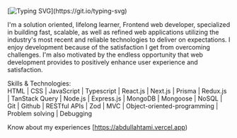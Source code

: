 [![Typing SVG](https://readme-typing-svg.demolab.com?font=Fira+Code&size=35&duration=2000&pause=200&color=41F72C&background=33333300&center=true&vCenter=true&multiline=true&random=false&width=700&height=200&lines=Hi+There%F0%9F%91%8B;I'm+Abdullah+Tami.;I'm+a+Frontend+Web+Developer.)](https://git.io/typing-svg)


I'm a solution oriented, lifelong learner, Frontend web developer, specialized in building fast, scalable, as well as refined web applications utilizing the industry's most recent and reliable technologies to deliver on expectations. I enjoy development because of the satisfaction I get from overcoming challenges. I'm also motivated by the endless opportunity that web development provides to positively enhance user experience and satisfaction.

Skills & Technologies: </br>
HTML | CSS | JavaScript | Typescript | React.js | Next.js | Prisma | Redux.js | TanStack Query | Node.js | Express.js | MongoDB | Mongoose | NoSQL | Git | Github | RESTful APIs | Zod | MVC | Object-oriented-programming | Problem solving | Debugging

Know about my experiences [https://abdullahtami.vercel.app)
